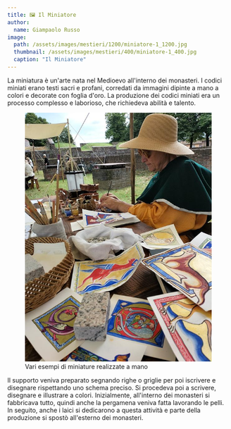 ```yaml
---
title: 🖼️ Il Miniatore
author:
  name: Giampaolo Russo
image: 
  path: /assets/images/mestieri/1200/miniatore-1_1200.jpg
  thumbnail: /assets/images/mestieri/400/miniatore-1_400.jpg
  caption: "Il Miniatore"
---
```



La miniatura è un'arte nata nel Medioevo all'interno dei monasteri. I codici miniati erano testi sacri e profani, corredati da immagini dipinte a mano a colori e decorate con foglia d'oro. La produzione dei codici miniati era un processo complesso e laborioso, che richiedeva abilità e talento.

<!-- more -->

<figure class="align-center">
    <img src="/assets/images/mestieri/800/miniatore-2_800.jpg" alt="Vari esempi di miniature realizzate a mano">
  <figcaption>Vari esempi di miniature realizzate a mano</figcaption>
</figure>

Il supporto veniva preparato segnando righe o griglie per poi iscrivere e disegnare rispettando uno schema preciso. Si procedeva poi a scrivere, disegnare e illustrare a colori. Inizialmente, all'interno dei monasteri si fabbricava tutto, quindi anche la pergamena veniva fatta lavorando le pelli. In seguito, anche i laici si dedicarono a questa attività e parte della produzione si spostò all'esterno dei monasteri.

